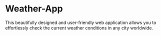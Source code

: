 # Weather-App
This beautifully designed and user-friendly web application allows you to effortlessly check the current weather conditions in any city worldwide.
